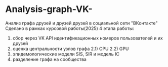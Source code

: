 # Analysis-graph-VK-
Анализ графа друзей и друзей друзей в социальной сети "ВКонтакте"
Сделано в рамках курсовой работы(2025)
4 этапа работы:
1) сбор через VK API идентификационных номеров пользователей и их друзей
2) оценка центральности узлов графа
   2.1) CPU
   2.2) GPU
4) эпидемологические модели SIS, SIR и модель IC
5) разделение графа на сообщества
